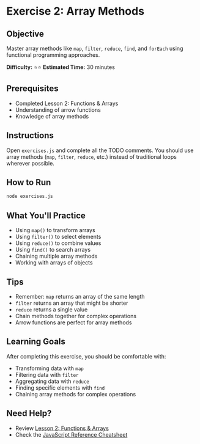 # Exercise 2: Array Methods

## Objective

Master array methods like `map`, `filter`, `reduce`, `find`, and `forEach` using functional programming approaches.

**Difficulty:** ⭐⭐
**Estimated Time:** 30 minutes

## Prerequisites

- Completed Lesson 2: Functions & Arrays
- Understanding of arrow functions
- Knowledge of array methods

## Instructions

Open `exercises.js` and complete all the TODO comments. You should use array methods (`map`, `filter`, `reduce`, etc.) instead of traditional loops wherever possible.

## How to Run

```bash
node exercises.js
```

## What You'll Practice

- Using `map()` to transform arrays
- Using `filter()` to select elements
- Using `reduce()` to combine values
- Using `find()` to search arrays
- Chaining multiple array methods
- Working with arrays of objects

## Tips

- Remember: `map` returns an array of the same length
- `filter` returns an array that might be shorter
- `reduce` returns a single value
- Chain methods together for complex operations
- Arrow functions are perfect for array methods

## Learning Goals

After completing this exercise, you should be comfortable with:
- Transforming data with `map`
- Filtering data with `filter`
- Aggregating data with `reduce`
- Finding specific elements with `find`
- Chaining array methods for complex operations

## Need Help?

- Review [Lesson 2: Functions & Arrays](../../lessons/02-functions-arrays.md)
- Check the [JavaScript Reference Cheatsheet](../../../resources/cheatsheets/javascript-reference.md)

